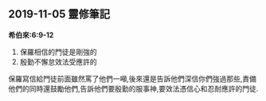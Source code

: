 ## 2019-11-05 靈修筆記

**希伯來:6:9-12**

1. 保羅相信的門徒是剛強的
2. 殷勤不懈怠效法受應許的

保羅寫信給門徒前面雖然罵了他們一噸,後來還是告訴他們深信你們強過那些,責備他們的同時還鼓勵他們,告訴他們要殷勤的服事神,要效法憑信心和忍耐應許的門徒.